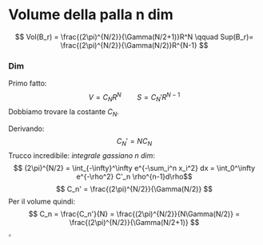 # Volume della palla n dim
$$
Vol(B_r) = \frac{(2\pi)^{N/2}}{\Gamma(N/2+1)}R^N \qquad Sup(B_r)= \frac{(2\pi)^{N/2}}{\Gamma(N/2)}R^{N-1}
$$
### Dim 
Primo fatto: 
$$
V = C_NR^N \qquad S = C_N' R^{N-1}
$$
Dobbiamo trovare la costante $C_N$.

Derivando:
$$
C_N' = NC_N
$$
Trucco incredibile: _integrale gassiano n dim_:
$$
(2\pi)^{N/2} = \int_{-\infty}^\infty e^{-\sum_i^n x_i^2}
dx = \int_0^\infty e^{-\rho^2} C'_n \rho^{n-1}d\rho$$
$$
C_n' = \frac{(2\pi)^{N/2}}{\Gamma(N/2)}
$$
Per il volume quindi:
$$
C_n = \frac{C_n'}{N} = \frac{(2\pi)^{N/2}}{N\Gamma(N/2)} = \frac{(2\pi)^{N/2}}{\Gamma(N/2+1)}
$$
$\square$

